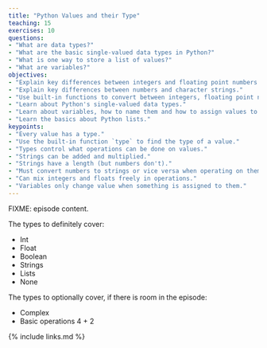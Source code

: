 ```yaml
---
title: "Python Values and their Type"
teaching: 15
exercises: 10
questions:
- "What are data types?"
- "What are the basic single-valued data types in Python?"
- "What is one way to store a list of values?"
- "What are variables?"
objectives:
- "Explain key differences between integers and floating point numbers."
- "Explain key differences between numbers and character strings."
- "Use built-in functions to convert between integers, floating point numbers, and strings."
- "Learn about Python's single-valued data types."
- "Learn about variables, how to name them and how to assign values to them."
- "Learn the basics about Python lists."
keypoints:
- "Every value has a type."
- "Use the built-in function `type` to find the type of a value."
- "Types control what operations can be done on values."
- "Strings can be added and multiplied."
- "Strings have a length (but numbers don't)."
- "Must convert numbers to strings or vice versa when operating on them."
- "Can mix integers and floats freely in operations."
- "Variables only change value when something is assigned to them."
---
```


FIXME: episode content.

The types to definitely cover:
- Int
- Float
- Boolean
- Strings
- Lists
- None

The types to optionally cover, if there is room in the episode:
- Complex
- Basic operations 4 + 2

{% include links.md %}

